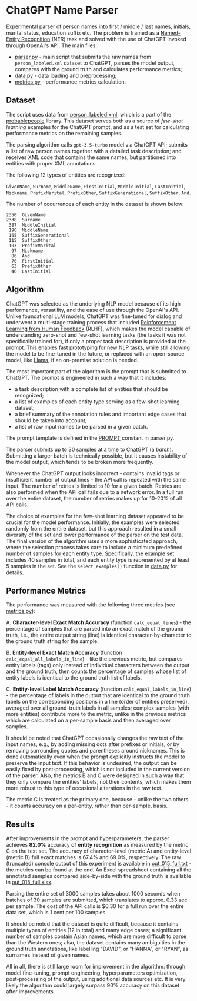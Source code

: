 # ChatGPT Name Parser

Experimental parser of person names into first / middle / last names, initials, marital status,
education suffix etc. The problem is framed as a 
[Named-Entity Recognition](https://en.wikipedia.org/wiki/Named-entity_recognition) (NER) task 
and solved with the use of ChatGPT invoked through OpenAI's API. The main files:

- [parser.py](https://github.com/mwojnars/chatgpt-name-parser/blob/master/parser.py) - 
  main script that submits the raw names from `person_labeled.xml` dataset to ChatGPT, 
  parses the model output, compares with the ground truth and calculates performance metrics;
- [data.py](https://github.com/mwojnars/chatgpt-name-parser/blob/master/data.py) - 
  data loading and preprocessing;
- [metrics.py](https://github.com/mwojnars/chatgpt-name-parser/blob/master/metrics.py) - 
  performance metrics calculation.

## Dataset

The script uses data from [person_labeled.xml](https://github.com/mwojnars/chatgpt-name-parser/blob/master/person_labeled.xml), which is a part of the [probablepeople](https://github.com/datamade/probablepeople) library.
This dataset serves both as a source of _few-shot learning_ examples for the ChatGPT prompt,
and as a test set for calculating performance metrics on the remaining samples.

The parsing algorithm calls `gpt-3.5-turbo` model via ChatGPT API; submits a list of raw person 
names together with a detailed task description; and receives XML code that contains 
the same names, but partitioned into entities with proper XML annotations.

The following 12 types of entities are recognized:

`GivenName`, `Surname`, `MiddleName`, `FirstInitial`, `MiddleInitial`, `LastInitial`, 
`Nickname`, `PrefixMarital`, `PrefixOther`, `SuffixGenerational`, `SuffixOther`, `And`.

The number of occurrences of each entity in the dataset is shown below:

```
2350  GivenName
2338  Surname
 387  MiddleInitial
 190  MiddleName
 165  SuffixGenerational
 115  SuffixOther
 103  PrefixMarital
  97  Nickname
  86  And
  70  FirstInitial
  63  PrefixOther
  46  LastInitial
```

## Algorithm

ChatGPT was selected as the underlying NLP model because of its high performance, versatility, 
and the ease of use through the OpenAI's API. Unlike foundational LLM models, ChatGPT was fine-tuned for dialog
and underwent a multi-stage training process that included 
[Reinforcement Learning from Human Feedback](https://en.wikipedia.org/wiki/Reinforcement_learning_from_human_feedback) (RLHF),
which makes the model capable of understanding zero-shot and few-shot learning tasks 
(the tasks it was not specifically trained for), if only a proper task description is provided at the prompt.
This enables fast prototyping for new NLP tasks, while still allowing the model to be fine-tuned in the future,
or replaced with an open-source model, like [Llama](https://ai.meta.com/llama/), if an on-premise solution is needed.

The most important part of the algorithm is the prompt that is submitted to ChatGPT.
The prompt is engineered in such a way that it includes: 

- a task description with a complete list of entities that should be recognized;
- a list of examples of each entity type serving as a few-shot learning dataset;
- a brief summary of the annotation rules and important edge cases that should be taken into account;
- a list of raw input names to be parsed in a given batch.

The prompt template is defined in the [PROMPT](https://github.com/mwojnars/chatgpt-name-parser/blob/df2509cc2d310ba5b9bcda2bed6737d95d2318f7/parser.py#L25C1-L48) 
constant in parser.py.

The parser submits up to 30 samples at a time to ChatGPT (a *batch*).
Submitting a larger batch is technically possible, but it causes instability of the model output,
which tends to be broken more frequently.

Whenever the ChatGPT output looks incorrect - contains invalid tags or insufficient number of output lines -
the API call is repeated with the same input. The number of retries is limited to 10 for a given batch.
Retries are also performed when the API call fails due to a network error.
In a full run over the entire dataset, the number of retries makes up for 10-20% of all API calls.

The choice of examples for the few-shot learning dataset appeared to be crucial for the model performance.
Initially, the examples were selected randomly from the entire dataset, but this approach resulted in a small
diversity of the set and lower performance of the parser on the test data.
The final version of the algorithm uses a more sophisticated approach, where the selection process
takes care to include a minimum predefined number of samples for each entity type. Specifically, the example set 
includes 40 samples in total, and each entity type is represented by at least 5 samples in the set.
See the `select_examples()` function in [data.py](https://github.com/mwojnars/chatgpt-name-parser/blob/df2509cc2d310ba5b9bcda2bed6737d95d2318f7/data.py#L95) for details.


## Performance Metrics

The performance was measured with the following three metrics (see [metrics.py](https://github.com/mwojnars/chatgpt-name-parser/blob/master/metrics.py)):

A. **Character-level Exact Match Accuracy** (function `calc_equal_lines`) - 
   the percentage of samples that are parsed into an exact match of the ground truth, i.e., 
   the entire output string (line) is identical character-by-character to the ground truth string for the sample.

B. **Entity-level Exact Match Accuracy** (function `calc_equal_all_labels_in_line`) - 
   like the previous metric, but compares entity labels (tags) only instead of individual characters
   between the output and the ground truth, then counts the percentage of samples whose 
   list of entity labels is identical to the ground truth list of labels.

C. **Entity-level Label Match Accuracy** (function `calc_equal_labels_in_line`) - 
   the percentage of labels in the output that are identical to the ground truth labels
   on the corresponding positions in a line (order of entities preserved),
   averaged over all ground-truth labels in all samples; complex samples (with more entities) 
   contribute more to the metric, unlike in the previous metrics which are calculated on a per-sample basis
   and then averaged over samples.

It should be noted that ChatGPT occasionally changes the raw text of the input names, e.g.,
by adding missing dots after prefixes or initials, or by removing surrounding quotes and parentheses around nicknames.
This is done automatically even when the prompt explicitly instructs the model to preserve the input text.
If this behavior is undesired, the output can be easily fixed by post-processing, which is 
not included in the current version of the parser. Also, the metrics B and C were designed in such a way
that they only compare the entities' labels, not their contents, which makes them more robust 
to this type of occasional alterations in the raw text.

The metric C is treated as the primary one, because - unlike the two others - it counts accuracy 
on a per-entity, rather than per-sample, basis.


## Results

After improvements in the prompt and hyperparameters, the parser achieves
**82.0%** accuracy of **entity recognition** as measured by the metric C on the test set.
The accuracy of character-level (metric A) and entity-level (metric B) full exact matches is 67.4% and 69.0%, respectively.
The raw (truncated) console output of this experiment is available in 
[out_015_full.txt](https://github.com/mwojnars/chatgpt-name-parser/blob/master/experiments/out_015_full.txt) -
the metrics can be found at the end. An Excel spreadsheet containing all the annotated samples
compared side-by-side with the ground truth is available in 
[out_015_full.xlsx](https://github.com/mwojnars/chatgpt-name-parser/blob/master/experiments/out_015_full.xlsx).

Parsing the entire set of 3000 samples takes about 1000 seconds when batches
of 30 samples are submitted, which translates to approx. 0.33 sec per sample.
The cost of the API calls is $0.30 for a full run over the entire data set,
which is 1 cent per 100 samples.

It should be noted that the dataset is quite difficult, because it contains multiple types of entities
(12 in total) and many edge cases; a significant number of samples contain Asian names, 
which are more difficult to parse than the Western ones; also, the dataset contains 
many ambiguities in the ground truth annotations, like labelling "DAVID", or "HANNA", or "RYAN", 
as surnames instead of given names.

All in all, there is still large room for improvement in the algorithm:
through model fine-tuning, prompt engineering, hyperparameters optimization, 
post-processing of the output, using additional data sources etc. 
It is very likely the algorithm could largely surpass 90% accuracy on this dataset after improvements.



